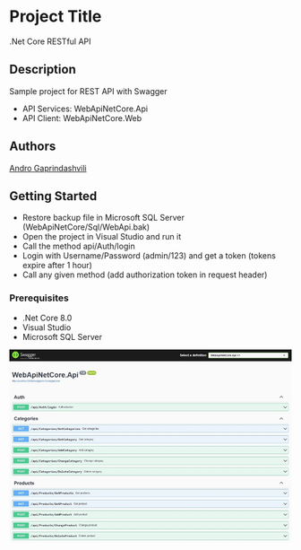 # Project Title

.Net Core RESTful API

## Description

Sample project for REST API with Swagger
* API Services: WebApiNetCore.Api
* API Client: WebApiNetCore.Web

## Authors

[Andro Gaprindashvili](https://github.com/AGaprindashvili)

## Getting Started

* Restore backup file in Microsoft SQL Server (WebApiNetCore/Sql/WebApi.bak)
* Open the project in Visual Studio and run it
* Call the method api/Auth/login
* Login with Username/Password (admin/123) and get a token (tokens expire after 1 hour)
* Call any given method (add authorization token in request header)

### Prerequisites
* .Net Core 8.0
* Visual Studio
* Microsoft SQL Server

![WebApiNetCore](screen.jpg)